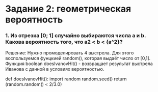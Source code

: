 #  Задание 2: геометрическая вероятность

###  1. Из отрезка [0; 1] случайно выбираются числа a и b. Какова вероятность того, что a2 < b < {a^2}?

Решение: Нужно промоделировать 4 выстрела. Для этого воспользуемся фунцкией random(), которая выдаёт число от [0,1]. 
         Функция boolean doesIvanovHit() - возвращает результат выстрела Иванова с данной в условиях вероятностью.
        
def doesIvanovHit():
import random
random.seed()
return (random.random() < 2/3.0)

         
